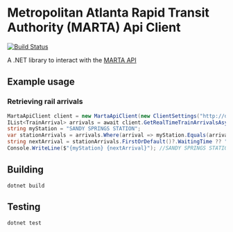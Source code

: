 # Metropolitan Atlanta Rapid Transit Authority (MARTA) Api Client 
[![Build Status](https://travis-ci.org/syncromatics/Syncromatics.Client.Marta.svg?branch=feature%2Fenable-travis-builds)](https://travis-ci.org/syncromatics/Syncromatics.Client.Marta)

A .NET library to interact with the [MARTA API](http://www.itsmarta.com/app-developer-resources.aspx)

## Example usage

### Retrieving rail arrivals

```c#
MartaApiClient client = new MartaApiClient(new ClientSettings("http://developer.itsmarta.com", "fake-api-key"));
IList<TrainArrival> arrivals = await client.GetRealTimeTrainArrivalsAsync();
string myStation = "SANDY SPRINGS STATION";
var stationArrivals = arrivals.Where(arrival => myStation.Equals(arrival.Station, StringComparison.InvariantCultureIgnoreCase));
string nextArrival = stationArrivals.FirstOrDefault()?.WaitingTime ?? "unknown";
Console.WriteLine($"{myStation} {nextArrival}"); //SANDY SPRINGS STATION 9 min
```

## Building
```
dotnet build
```

## Testing
```
dotnet test
```